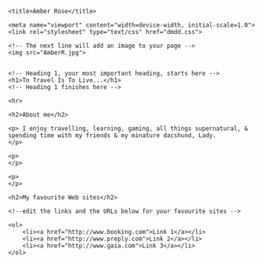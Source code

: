 <html>

<head>

    <title>Amber Rose</title>

    <meta name="viewport" content="width=device-width, initial-scale=1.0">
    <link rel="stylesheet" type="text/css" href="dmdd.css">

</head>

<body>

    <!-- The next line will add an image to your page -->
    <img src="AmberR.jpg">

  
    <!-- Heading 1, your most important heading, starts here -->
    <h1>To Travel Is To Live...</h1>
    <!-- Heading 1 finishes here -->

    <hr>

    <h2>About me</h2>

    <p> I enjoy travelling, learning, gaming, all things supernatural, & spending time with my friends & my minature dacshund, Lady.
    </p>   
    
    <p>
    </p>
    
    <p>  
    </p>

    <h2>My favourite Web sites</h2>

    <!--edit the links and the URLs below for your favourite sites -->

    <ol>
        <li><a href="http://www.booking.com">Link 1</a></li>
        <li><a href="http://www.preply.com">Link 2</a></li>
        <li><a href="http://www.gaia.com">Link 3</a></li>
    </ol>

</body>
